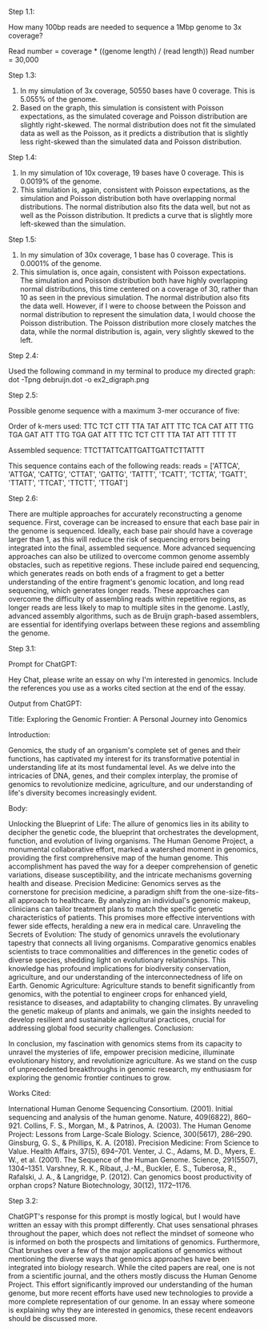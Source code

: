 Step 1.1:

How many 100bp reads are needed to sequence a 1Mbp genome to 3x coverage?

Read number = coverage * ((genome length) / (read length))
Read number = 30,000



Step 1.3:

1. In my simulation of 3x coverage, 50550 bases have 0 coverage.  This is 5.055% of the genome.
2. Based on the graph, this simulation is consistent with Poisson expectations, as the simulated coverage and Poisson distribution are slightly right-skewed.  The normal distribution does not fit the simulated data as well as the Poisson, as it predicts a distribution that is slightly less right-skewed than the simulated data and Poisson distribution.



Step 1.4:

1. In my simulation of 10x coverage, 19 bases have 0 coverage.  This is 0.0019% of the genome.
2. This simulation is, again, consistent with Poisson expectations, as the simulation and Poisson distribution both have overlapping normal distributions.  The normal distribution also fits the data well, but not as well as the Poisson distribution.  It predicts a curve that is slightly more left-skewed than the simulation.



Step 1.5:

1. In my simulation of 30x coverage, 1 base has 0 coverage.  This is 0.0001% of the genome.
2. This simulation is, once again, consistent with Poisson expectations. The simulation and Poisson distribution both have highly overlapping normal distributions, this time centered on a coverage of 30, rather than 10 as seen in the previous simulation.  The normal distribution also fits the data well.  However, if I were to choose between the Poisson and normal distribution to represent the simulation data, I would choose the Poisson distribution.  The Poisson distribution more closely matches the data, while the normal distribution is, again, very slightly skewed to the left.



Step 2.4:

Used the following command in my terminal to produce my directed graph:
dot -Tpng debruijn.dot -o ex2_digraph.png



Step 2.5: 

Possible genome sequence with a maximum 3-mer occurance of five:

Order of k-mers used:
TTC TCT CTT TTA TAT ATT TTC TCA CAT ATT TTG TGA GAT ATT TTG TGA GAT ATT TTC TCT CTT TTA TAT ATT TTT TT

Assembled sequence:
TTCTTATTCATTGATTGATTCTTATTT

This sequence contains each of the following reads:
reads = ['ATTCA', 'ATTGA', 'CATTG', 'CTTAT', 'GATTG', 'TATTT', 'TCATT', 'TCTTA', 'TGATT', 'TTATT', 'TTCAT', 'TTCTT', 'TTGAT']



Step 2.6:

There are multiple approaches for accurately reconstructing a genome sequence.  First, coverage can be increased to ensure that each base pair in the genome is sequenced.  Ideally, each base pair should have a coverage larger than 1, as this will reduce the risk of sequencing errors being integrated into the final, assembled sequence.  More advanced sequencing approaches can also be utilized to overcome common genome assembly obstacles, such as repetitive regions.  These include paired end sequencing, which generates reads on both ends of a fragment to get a better understanding of the entire fragment's genomic location, and long read sequencing, which generates longer reads.  These approaches can overcome the difficulty of assembling reads within repetitive regions, as longer reads are less likely to map to multiple sites in the genome.  Lastly, advanced assembly algorithms, such as de Bruijn graph-based assemblers, are essential for identifying overlaps between these regions and assembling the genome.



Step 3.1:


Prompt for ChatGPT:

Hey Chat, please write an essay on why I'm interested in genomics.  Include the references you use as a works cited section at the end of the essay.


Output from ChatGPT:

Title: Exploring the Genomic Frontier: A Personal Journey into Genomics

Introduction:

Genomics, the study of an organism's complete set of genes and their functions, has captivated my interest for its transformative potential in understanding life at its most fundamental level. As we delve into the intricacies of DNA, genes, and their complex interplay, the promise of genomics to revolutionize medicine, agriculture, and our understanding of life's diversity becomes increasingly evident.

Body:

Unlocking the Blueprint of Life:
The allure of genomics lies in its ability to decipher the genetic code, the blueprint that orchestrates the development, function, and evolution of living organisms. The Human Genome Project, a monumental collaborative effort, marked a watershed moment in genomics, providing the first comprehensive map of the human genome. This accomplishment has paved the way for a deeper comprehension of genetic variations, disease susceptibility, and the intricate mechanisms governing health and disease.
Precision Medicine:
Genomics serves as the cornerstone for precision medicine, a paradigm shift from the one-size-fits-all approach to healthcare. By analyzing an individual's genomic makeup, clinicians can tailor treatment plans to match the specific genetic characteristics of patients. This promises more effective interventions with fewer side effects, heralding a new era in medical care.
Unraveling the Secrets of Evolution:
The study of genomics unravels the evolutionary tapestry that connects all living organisms. Comparative genomics enables scientists to trace commonalities and differences in the genetic codes of diverse species, shedding light on evolutionary relationships. This knowledge has profound implications for biodiversity conservation, agriculture, and our understanding of the interconnectedness of life on Earth.
Genomic Agriculture:
Agriculture stands to benefit significantly from genomics, with the potential to engineer crops for enhanced yield, resistance to diseases, and adaptability to changing climates. By unraveling the genetic makeup of plants and animals, we gain the insights needed to develop resilient and sustainable agricultural practices, crucial for addressing global food security challenges.
Conclusion:

In conclusion, my fascination with genomics stems from its capacity to unravel the mysteries of life, empower precision medicine, illuminate evolutionary history, and revolutionize agriculture. As we stand on the cusp of unprecedented breakthroughs in genomic research, my enthusiasm for exploring the genomic frontier continues to grow.

Works Cited:

International Human Genome Sequencing Consortium. (2001). Initial sequencing and analysis of the human genome. Nature, 409(6822), 860–921.
Collins, F. S., Morgan, M., & Patrinos, A. (2003). The Human Genome Project: Lessons from Large-Scale Biology. Science, 300(5617), 286–290.
Ginsburg, G. S., & Phillips, K. A. (2018). Precision Medicine: From Science to Value. Health Affairs, 37(5), 694–701.
Venter, J. C., Adams, M. D., Myers, E. W., et al. (2001). The Sequence of the Human Genome. Science, 291(5507), 1304–1351.
Varshney, R. K., Ribaut, J.-M., Buckler, E. S., Tuberosa, R., Rafalski, J. A., & Langridge, P. (2012). Can genomics boost productivity of orphan crops? Nature Biotechnology, 30(12), 1172–1176.



Step 3.2:

ChatGPT's response for this prompt is mostly logical, but I would have written an essay with this prompt differently.  Chat uses sensational phrases throughout the paper, which does not reflect the mindset of someone who is informed on both the prospects and limitations of genomics.  Furthermore, Chat brushes over a few of the major applications of genomics without mentioning the diverse ways that genomics approaches have been integrated into biology research.  While the cited papers are real, one is not from a scientific journal, and the others mostly discuss the Human Genome Project.  This effort significantly improved our understanding of the human genome, but more recent efforts have used new technologies to provide a more complete representation of our genome.  In an essay where someone is explaining why they are interested in genomics, these recent endeavors should be discussed more.